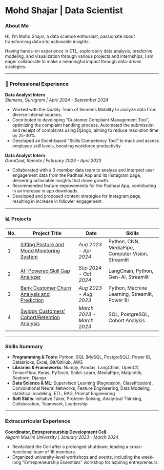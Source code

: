# Mohd Shajar | Data Scientist 

### About Me

Hi, 
I’m Mohd Shajar, a data science enthusiast, passionate about transforming data into actionable insights.

Having hands-on experience in ETL, exploratory data analysis, predictive modeling, and visualization through various projects and internships, I am eager collaborate to make a meaningful impact through data-driven strategies.

---

### 💼 Professional Experience

**Data Analyst Intern**  
*Siemens, Gurugram | April 2024 - September 2024*  
- Worked with the Quality Team of Siemens Mobility to analyze data from diverse internal sources.
- Contributed to developing “Customer Complaint Management Tool”, optimizing the complaint handling process. Automated the submission and receipt of complaints using Django, aiming to reduce resolution time by 25-30%.
- Developed an Excel-based “Skills Competency Tool” to track and assess employee skill levels, boosting workforce productivity 

**Data Analyst Intern**  
*GuruCool, Remote | February 2023 - April 2023*  
- Collaborated with a 3-member data team to analyze and interpret user engagement data from the Padhaai App and its  Instagram page, delivering actionable insights that drove growth.  
- Recommended feature improvements for the Padhaai App, contributing in an increase in app downloads.  
- Developed and proposed content strategies for Instagram page, resulting in increase in follower engagement.


--- 
### 📊 Projects

| No. | Project Title                                                                                                       | Date                         | Skills                                |
|-----|----------------------------------------------------------------------------------------------------------------------|-------------------------------|---------------------------------------|
| 1   | [Sitting Posture and Mood Monitoring System](https://github.com/Shajar87/Posture-Mood-Monitoring-System-Using-Deep-Learning) | *Aug 2023 - Apr 2024*        | Python, CNN, MediaPipe, Computer Vision, Streamlit |
| 2   | [AI-Powered Skill Gap Analyzer](https://github.com/Shajar87/Resume-Analyzer-/tree/main)                              | *Sep 2024 - Oct 2024*        | LangChain, Python, Gen-AI, Streamlit |
| 3   | [Bank Customer Churn Analysis and Prediction](https://github.com/Shajar87/Customer_Churn_EDA_Prediction)             | *Aug 2023 - Aug 2023*        | Python, Machine Learning, Streamlit, Power BI       |
| 4   | [Swiggy Customers’ Cohort/Retention Analysis](https://github.com/Shajar87/Swiggy-Case-Study-using-SQL)               | *March 2023 - March 2023*    | SQL, PostgreSQL, Cohort Analysis |

----
### Skills Summary
- **Programming & Tools**: Python, SQL (MySQL, PostgreSQL), Power BI, Databricks, Excel, Git/GitHub, AWS
- **Libraries & Frameworks**: Numpy, Pandas, LangChain, OpenCV, TensorFlow, Keras, PyTorch, Scikit-Learn, MediaPipe,
Matplotlib, Seaborn, Django
- **Data Science & ML**: Supervised Learning (Regression, Classification), Convolutional Neural Networks,
Feature Engineering, Data Modeling, statistical modeling, ETL, RAG, Prompt Engineering
- **Soft Skills**: Initiative Taker, Problem-Solving, Analytical Thinking, Collaboration, Teamwork, Leadership
---

### Extracurricular Experience

**Coordinator, Entrepreneurship Development Cell**  
*Aligarh Muslim University | January 2023 - March 2024*  
- Revitalized the Cell after a prolonged shutdown, leading a cross-functional team of 16 members.  
- Organized university-level workshops and events, including the week-long "Entrepreneurship Essentials" workshop for aspiring entrepreneurs.


